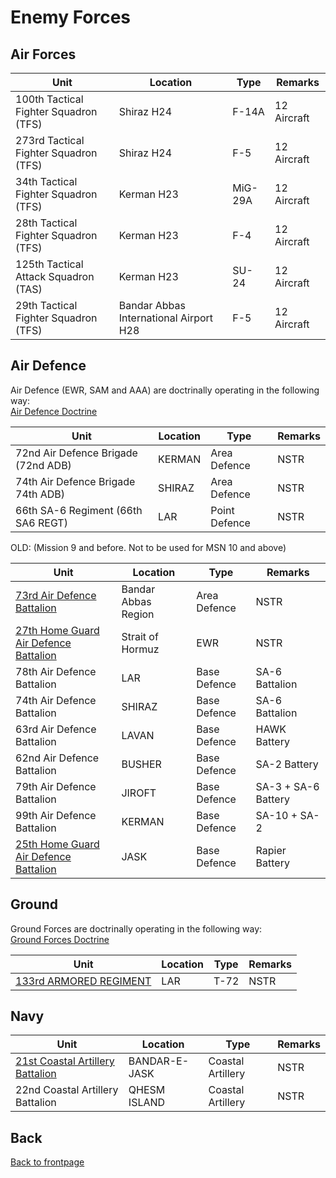 # Enemy Forces


## Air Forces


Unit | Location | Type | Remarks
---- | -------- | ---- | ------- |
100th Tactical Fighter Squadron (TFS) | Shiraz H24 | F-14A | 12 Aircraft
273rd Tactical Fighter Squadron (TFS) | Shiraz H24 | F-5| 12 Aircraft
34th Tactical Fighter Squadron (TFS) | Kerman H23 | MiG-29A | 12 Aircraft
28th Tactical Fighter Squadron (TFS) | Kerman H23 | F-4 | 12 Aircraft
125th Tactical Attack Squadron (TAS) | Kerman H23 | SU-24 | 12 Aircraft
29th Tactical Fighter Squadron (TFS) | Bandar Abbas International Airport H28 | F-5 | 12 Aircraft





## Air Defence


Air Defence (EWR, SAM and AAA) are doctrinally operating in the following way: <br>
[Air Defence Doctrine](Air_Defence_Doctrine.MD)
<br>


Unit | Location | Type | Remarks
---- | -------- | ---- | ------- |
72nd Air Defence Brigade (72nd ADB) | KERMAN | Area Defence | NSTR
74th Air Defence Brigade  74th ADB) | SHIRAZ | Area Defence | NSTR
66th SA-6 Regiment (66th SA6 REGT) | LAR | Point Defence | NSTR

 OLD: (Mission 9 and before. Not to be used for MSN 10 and above) 
 

Unit | Location | Type | Remarks
---- | -------- | ---- | ------- |
[73rd Air Defence Battalion](73RD_AD_BN.MD) | Bandar Abbas Region | Area Defence | NSTR 
[27th Home Guard Air Defence Battalion](27TH_HG_BATT.MD) | Strait of Hormuz | EWR | NSTR
78th Air Defence Battalion | LAR | Base Defence | SA-6 Battalion
74th Air Defence Battalion | SHIRAZ | Base Defence | SA-6 Battalion
63rd Air Defence Battalion | LAVAN | Base Defence | HAWK Battery
62nd Air Defence Battalion | BUSHER | Base Defence | SA-2 Battery
79th Air Defence Battalion | JIROFT | Base Defence | SA-3 + SA-6 Battery
99th Air Defence Battalion | KERMAN | Base Defence | SA-10 + SA-2
[25th Home Guard Air Defence Battalion](25TH_HG_BATT.MD) | JASK | Base Defence | Rapier Battery




## Ground


Ground Forces are doctrinally operating in the following way: <br>
[Ground Forces Doctrine](Ground_Force_Structure.MD)
<br>



Unit | Location | Type | Remarks |
---- | -------- | ---- | ------- |  
[133rd ARMORED REGIMENT](/OPUF-Brief/Docs/Enemy/133rd_MBT_REGT.html) | LAR | T-72 | NSTR |





## Navy


Unit | Location | Type | Remarks
---- | -------- | ---- | ------- |
[21st Coastal Artillery Battalion](21ST_CAB.MD) | BANDAR-E-JASK | Coastal Artillery | NSTR
22nd Coastal Artillery Battalion  | QHESM ISLAND | Coastal Artillery | NSTR






## Back
[Back to frontpage](https://132nd-vwing.github.io/OPUF-Brief/)